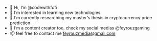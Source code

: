 - 👋 Hi, I’m @codewithfofi
- 👀 I’m interested in learning new technologies
- 🌱 I’m currently researching my master's thesis in cryptocurrency price prediction
- 💞️ I’m a content creator too, check my social medias @feyrouzgaming
- 📫 feel free to contact me feyrouzmedia@gmail.com

<!---
codewithfofi/codewithfofi is a ✨ special ✨ repository because its `README.md` (this file) appears on your GitHub profile.
You can click the Preview link to take a look at your changes.
--->
